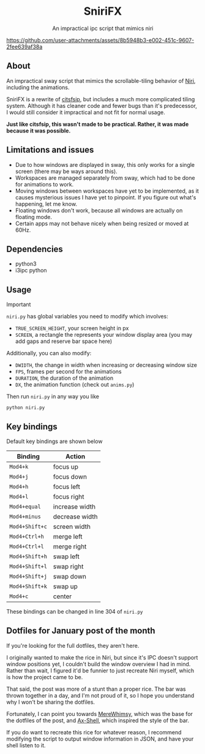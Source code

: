 <h1 align="center">SniriFX</h1>
<p align="center">An impractical ipc script that mimics niri</p>

https://github.com/user-attachments/assets/8b5948b3-e002-451c-9607-2fee639af38a

## About

An impractical sway script that mimics the scrollable-tiling behavior of [Niri](https://github.com/YaLTeR/niri), including the animations.

SniriFX is a rewrite of [citsfsip](https://github.com/Failedex/citsfsip), but includes a much more complicated tiling system. Although it has cleaner code and fewer bugs than it's predecessor, I would still consider it impractical and not fit for normal usage. 

**Just like citsfsip, this wasn't made to be practical. Rather, it was made because it was possible.**

## Limitations and issues

- Due to how windows are displayed in sway, this only works for a single screen (there may be ways around this). 
- Workspaces are managed separately from sway, which had to be done for animations to work.
- Moving windows between workspaces have yet to be implemented, as it causes mysterious issues I have yet to pinpoint. If you figure out what's happening, let me know.
- Floating windows don't work, because all windows are actually on floating mode. 
- Certain apps may not behave nicely when being resized or moved at 60Hz.

## Dependencies

- python3 
- i3ipc python

## Usage

> [!IMPORTANT]
> `niri.py` has global variables you need to modify which involves:
> - `TRUE_SCREEN_HEIGHT`, your screen height in px
> - `SCREEN`, a rectangle the represents your window display area (you may add gaps and reserve bar space here)

Additionally, you can also modify: 
- `DWIDTH`, the change in width when increasing or decreasing window size 
- `FPS`, frames per second for the animations
- `DURATION`, the duration of the animation
- `DX`, the animation function (check out `anims.py`)

Then run `niri.py` in any way you like
```
python niri.py
```

## Key bindings

Default key bindings are shown below 

| Binding                | Action       |
| --- | --- |
| `Mod4+k`                 | focus up     |
| `Mod4+j`                 | focus down   |
| `Mod4+h`                 | focus left   |
| `Mod4+l`                 | focus right  |
| `Mod4+equal`             | increase width |
| `Mod4+minus`             | decrease width | 
| `Mod4+Shift+c`           | screen width |
| `Mod4+Ctrl+h`            | merge left |
| `Mod4+Ctrl+l`            | merge right |
| `Mod4+Shift+h`           | swap left |
| `Mod4+Shift+l`           | swap right |
| `Mod4+Shift+j`           | swap down |
| `Mod4+Shift+k`           | swap up |
| `Mod4+c`                 | center |

These bindings can be changed in line 304 of `niri.py`

## Dotfiles for January post of the month

If you're looking for the full dotfiles, they aren't here.

I originally wanted to make the rice in Niri, but since it's IPC doesn't support window positions yet, I couldn't build the window overview I had in mind. Rather than wait, I figured it'd be funnier to just recreate Niri myself, which is how the project came to be.

That said, the post was more of a stunt than a proper rice. The bar was thrown together in a day, and I'm not proud of it, so I hope you understand why I won't be sharing the dotfiles.

Fortunately, I can point you towards [MereWhimsy](https://github.com/Failedex/MereWhimsy), which was the base for the dotfiles of the post, and [Ax-Shell](https://github.com/Axenide/Ax-Shell), which inspired the style of the bar.

If you do want to recreate this rice for whatever reason, I recommend modifying the script to output window information in JSON, and have your shell listen to it.
